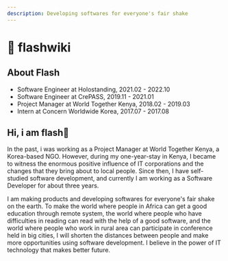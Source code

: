 ```yaml
---
description: Developing softwares for everyone's fair shake
---
```


# 🧙 flashwiki

## About Flash

* Software Engineer at Holostanding, 2021.02 - 2022.10
* Software Engineer at CrePASS, 2019.11 - 2021.01
* Project Manager at World Together Kenya, 2018.02 - 2019.03
* Intern at Concern Worldwide Korea, 2017.07 - 2017.08



## Hi, i am flash🦥

In the past, i was working as a Project Manager at World Together Kenya, a Korea-based NGO. However, during my one-year-stay in Kenya, I became to witness the enormous positive influence of IT corporations and the changes that they bring about to local people. Since then, I have self-studied software development, and currently I am working as a Software Developer for about three years.

I am making products and developing softwares for everyone's fair shake on the earth. To make the world where people in Africa can get a good education through remote system, the world where people who have difficulties in reading can read with the help of a good software, and the world where people who work in rural area can participate in conference held in big cities, I will shorten the distances between people and make more opportunities using software development. I believe in the power of IT technology that makes better future.&#x20;
